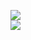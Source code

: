 [![](https://img.shields.io/badge/Made%20With-Github%20Spray-lightgrey.svg?style=for-the-badge&logo=github)](https://github.com/Annihil/github-spray#16775)  
[![](https://i.imgur.com/2DrTn0Z.gif)](https://github.com/Annihil/github-spray)